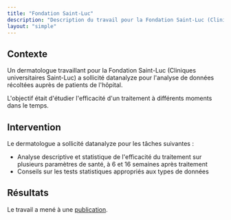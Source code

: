 ```yaml
---
title: "Fondation Saint-Luc"
description: "Description du travail pour la Fondation Saint-Luc (Cliniques universitaires Saint-Luc)"
layout: "simple"
---
```


## Contexte

Un dermatologue travaillant pour la Fondation Saint-Luc (Cliniques universitaires Saint-Luc) a sollicité datanalyze pour l'analyse de données récoltées auprès de patients de l'hôpital.

L'objectif était d'étudier l'efficacité d'un traitement à différents moments dans le temps.

## Intervention

Le dermatologue a sollicité datanalyze pour les tâches suivantes :

- Analyse descriptive et statistique de l'efficacité du traitement sur plusieurs paramètres de santé, à 6 et 16 semaines après traitement
- Conseils sur les tests statistiques appropriés aux types de données

## Résultats

Le travail a mené à une [publication](https://link.springer.com/article/10.1007/s40261-023-01258-7).
